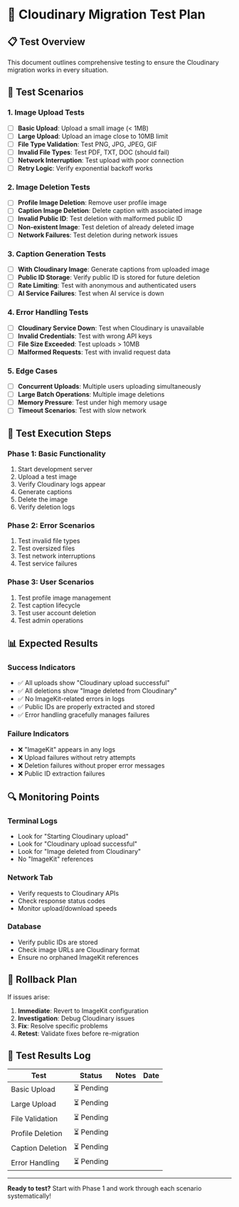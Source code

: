 # 🧪 Cloudinary Migration Test Plan

## 📋 **Test Overview**
This document outlines comprehensive testing to ensure the Cloudinary migration works in every situation.

## 🎯 **Test Scenarios**

### **1. Image Upload Tests**
- [ ] **Basic Upload**: Upload a small image (< 1MB)
- [ ] **Large Upload**: Upload an image close to 10MB limit
- [ ] **File Type Validation**: Test PNG, JPG, JPEG, GIF
- [ ] **Invalid File Types**: Test PDF, TXT, DOC (should fail)
- [ ] **Network Interruption**: Test upload with poor connection
- [ ] **Retry Logic**: Verify exponential backoff works

### **2. Image Deletion Tests**
- [ ] **Profile Image Deletion**: Remove user profile image
- [ ] **Caption Image Deletion**: Delete caption with associated image
- [ ] **Invalid Public ID**: Test deletion with malformed public ID
- [ ] **Non-existent Image**: Test deletion of already deleted image
- [ ] **Network Failures**: Test deletion during network issues

### **3. Caption Generation Tests**
- [ ] **With Cloudinary Image**: Generate captions from uploaded image
- [ ] **Public ID Storage**: Verify public ID is stored for future deletion
- [ ] **Rate Limiting**: Test with anonymous and authenticated users
- [ ] **AI Service Failures**: Test when AI service is down

### **4. Error Handling Tests**
- [ ] **Cloudinary Service Down**: Test when Cloudinary is unavailable
- [ ] **Invalid Credentials**: Test with wrong API keys
- [ ] **File Size Exceeded**: Test uploads > 10MB
- [ ] **Malformed Requests**: Test with invalid request data

### **5. Edge Cases**
- [ ] **Concurrent Uploads**: Multiple users uploading simultaneously
- [ ] **Large Batch Operations**: Multiple image deletions
- [ ] **Memory Pressure**: Test under high memory usage
- [ ] **Timeout Scenarios**: Test with slow network

## 🚀 **Test Execution Steps**

### **Phase 1: Basic Functionality**
1. Start development server
2. Upload a test image
3. Verify Cloudinary logs appear
4. Generate captions
5. Delete the image
6. Verify deletion logs

### **Phase 2: Error Scenarios**
1. Test invalid file types
2. Test oversized files
3. Test network interruptions
4. Test service failures

### **Phase 3: User Scenarios**
1. Test profile image management
2. Test caption lifecycle
3. Test user account deletion
4. Test admin operations

## 📊 **Expected Results**

### **Success Indicators**
- ✅ All uploads show "Cloudinary upload successful"
- ✅ All deletions show "Image deleted from Cloudinary"
- ✅ No ImageKit-related errors in logs
- ✅ Public IDs are properly extracted and stored
- ✅ Error handling gracefully manages failures

### **Failure Indicators**
- ❌ "ImageKit" appears in any logs
- ❌ Upload failures without retry attempts
- ❌ Deletion failures without proper error messages
- ❌ Public ID extraction failures

## 🔍 **Monitoring Points**

### **Terminal Logs**
- Look for "Starting Cloudinary upload"
- Look for "Cloudinary upload successful"
- Look for "Image deleted from Cloudinary"
- No "ImageKit" references

### **Network Tab**
- Verify requests to Cloudinary APIs
- Check response status codes
- Monitor upload/download speeds

### **Database**
- Verify public IDs are stored
- Check image URLs are Cloudinary format
- Ensure no orphaned ImageKit references

## 🚨 **Rollback Plan**

If issues arise:
1. **Immediate**: Revert to ImageKit configuration
2. **Investigation**: Debug Cloudinary issues
3. **Fix**: Resolve specific problems
4. **Retest**: Validate fixes before re-migration

## 📝 **Test Results Log**

| Test | Status | Notes | Date |
|------|--------|-------|------|
| Basic Upload | ⏳ Pending | | |
| Large Upload | ⏳ Pending | | |
| File Validation | ⏳ Pending | | |
| Profile Deletion | ⏳ Pending | | |
| Caption Deletion | ⏳ Pending | | |
| Error Handling | ⏳ Pending | | |

---

**Ready to test?** Start with Phase 1 and work through each scenario systematically!
